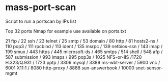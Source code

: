 # mass-port-scan
Script to run a portscan by IPs list

Top 32 ports Nmap for example use available on ports.txt

21 ftp / 22 ssh / 23 telnet / 25 smtp / 53 domain / 80 http / 81 hosts2-ns / 110 pop3 / 111 rpcbind / 113 ident / 135 msrpc / 139 netbios-ssn / 143 imap / 199 smux / 443 https / 445 microsoft-ds / 465 smtps / 514 shell / 548 afp / 587 submission / 993 imaps / 995 pop3s / 1025 NFS-or-IIS /1720  H.323/Q.931 / 1723 pptp / 3306 mysql / 3389 ms-wbt-server / 5900 vnc / 6001 X11:1 / 8080 http-proxy / 8888  sun-answerbook / 10000 snet-sensor-mgmt
